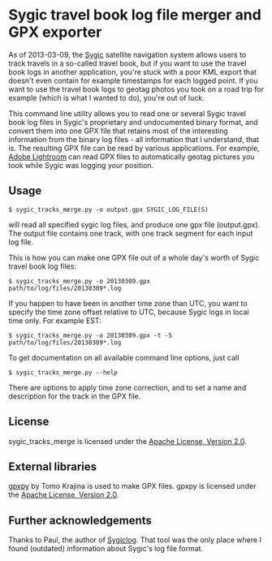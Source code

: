Sygic travel book log file merger and GPX exporter
==================================================

As of 2013-03-09, the [Sygic](http://www.sygic.com/en) satellite navigation system allows users to track travels in a so-called travel book, but if you want to use the travel book logs in another application, you're stuck with a poor KML export that doesn't even contain for example timestamps for each logged point. If you want to use the travel book logs to geotag photos you took on a road trip for example (which is what I wanted to do), you're out of luck.

This command line utility allows you to read one or several Sygic travel book log files in Sygic's proprietary and undocumented binary format, and convert them into one GPX file that retains most of the interesting information from the binary log files - all information that I understand, that is. The resulting GPX file can be read by various applications. For example, [Adobe Lightroom](http://www.adobe.com/products/photoshop-lightroom.html) can read GPX files to automatically geotag pictures you took while Sygic was logging your position.

Usage
-----

    $ sygic_tracks_merge.py -o output.gpx SYGIC_LOG_FILE(S)

will read all specified sygic log files, and produce one gpx file (output.gpx). The output file contains one track, with one track segment for each input log file.

This is how you can make one GPX file out of a whole day's worth of Sygic travel book log files:

    $ sygic_tracks_merge.py -o 20130309.gpx path/to/log/files/20130309*.log

If you happen to have been in another time zone than UTC, you want to specify the time zone offset relative to UTC, because Sygic logs in local time only. For example EST:

    $ sygic_tracks_merge.py -o 20130309.gpx -t -5 path/to/log/files/20130309*.log

To get documentation on all available command line options, just call

    $ sygic_tracks_merge.py --help

There are options to apply time zone correction, and to set a name and description for the track in the GPX file.

License
-------

sygic_tracks_merge is licensed under the [Apache License, Version 2.0](http://www.apache.org/licenses/LICENSE-2.0).

External libraries
------------------

[gpxpy](https://github.com/tkrajina/gpxpy) by Tomo Krajina is used to make GPX files. gpxpy is licensed under the [Apache License, Version 2.0](http://www.apache.org/licenses/LICENSE-2.0).

Further acknowledgements
------------------------

Thanks to Paul, the author of [Sygiclog](http://p-l-j.dyndns.org/PLJ/sygiclog/). That tool was the only place where I found (outdated) information about Sygic's log file format.
